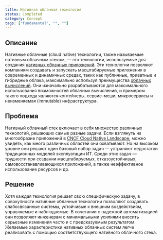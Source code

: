 ```yaml
---
title: Нативная облачная технология
status: Completed
category: Concept
tags: ["fundamental", "", ""]
---
```


## Описание

Нативные облачные (cloud native) технологии, также называемые нативным облачным стеком, — 
это технологии, используемые для создания [нативных облачных приложений](/cloud-native-apps/).
Эти технологии позволяют компаниям создавать и запускать масштабируемые приложения в современных и динамичных средах, 
таких как публичные, приватные и гибридные облака, 
максимально используя преимущества [облачных вычислений](/cloud-computing/).
Они изначально разрабатываются для максимального использования возможностей облачных вычислений, и примером такого подхода являются контейнеры, сервис-меши, микросервисы и неизменяемая (immutable) инфраструктура.

## Проблема 

Нативный облачный стек включает в себя множество различных технологий, решающих самые разные задачи.
Если взглянуть на многообразие приложений в [CNCF Cloud Native Landscape](https://landscape.cncf.io/), 
можно увидеть, как много различных областей они охватывают.
Но на высоком уровне они решают один базовый набор задач — 
устраняют недостатки традиционных моделей эксплуатации ИТ.
Среди этих задач — трудности при создании масштабируемых, отказоустойчивых, самовосстанавливающихся приложений, 
а также неэффективное использование ресурсов и др.

## Решение

Хотя каждая технология решает свою специфическую задачу, 
в совокупности нативные облачные технологии позволяют создавать слабосвязанные системы, устойчивые к внешним воздействиям, управляемые и наблюдаемые.
В сочетании с надежной автоматизацией они позволяют инженерам с минимальными усилиями вносить серьезные изменения часто и с предсказуемым результатом.
Желаемые характеристики нативных облачных систем легче реализовать с помощью соответствующего нативного облачного стека.
